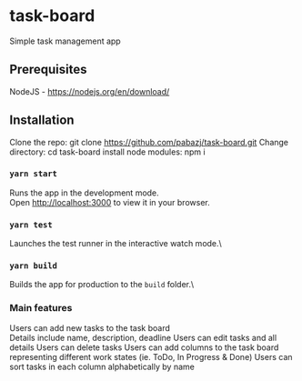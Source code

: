 
# task-board
Simple task management app

## Prerequisites
NodeJS - https://nodejs.org/en/download/

## Installation
Clone the repo: git clone https://github.com/pabazj/task-board.git
Change directory: cd task-board
install node modules: npm i

### `yarn start`
Runs the app in the development mode.\
Open [http://localhost:3000](http://localhost:3000) to view it in your browser.

### `yarn test`
Launches the test runner in the interactive watch mode.\

### `yarn build`
Builds the app for production to the `build` folder.\

### Main features
Users can add new tasks to the task board  
Details include name, description, deadline 
Users can edit tasks and all details 
Users can delete tasks 
Users can add columns to the task board representing different work states (ie. ToDo, In Progress & Done) 
Users can sort tasks in each column alphabetically by name 
